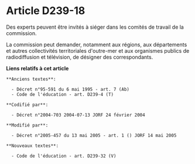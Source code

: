 # Article D239-18

Des experts peuvent être invités à siéger dans les comités de travail de la commission.

La commission peut demander, notamment aux régions, aux départements et autres collectivités territoriales d'outre-mer et aux
organismes publics de radiodiffusion et télévision, de désigner des correspondants.

**Liens relatifs à cet article**

	**Anciens textes**:

	  - Décret n°95-591 du 6 mai 1995 - art. 7 (Ab)
	  - Code de l'éducation - art. D239-4 (T)

	**Codifié par**:

	  - Décret n°2004-703 2004-07-13 JORF 24 février 2004

	**Modifié par**:

	  - Décret n°2005-457 du 13 mai 2005 - art. 1 () JORF 14 mai 2005

	**Nouveaux textes**:

	  - Code de l'éducation - art. D239-32 (V)

